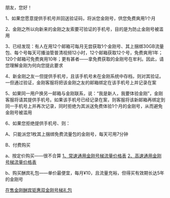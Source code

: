 朋友，您好！

1、如果您愿意提供手机号并回送验证码，将派您金刚号，供您免费爽用1个月

2、金刚之所以向新来的金刚之友索要可验证的手机号，目的是为防止金刚号被滥用

3、已经发现：有人在用12个邮箱可每月无尝获取1个金刚号、其上捆绑30GB流量包、每个号每天可播油管普清视频12小时，12个邮箱获取12个号，免费爽用1年；120个邮箱可免费爽用10年；更有甚者——拿免费获取的金刚号在牟利。因此，请您理解金刚为何向您提此要求

4、新金刚之友一但提供手机号，且该手机号未在金刚系统中存档，则对其验证。一但通过验证，金刚客服将把该金刚之友的邮箱绑定在该手机号上并记录在案

5、如果同一用户换另一邮箱与金刚联系，说：“我是新人，我要体验金刚”，金刚客服将请其提供手机号。如果该手机号已经记录在案，则客服将该新邮箱再绑定到同一手机号上并再次记录，同时拒绝为其派送免费体验1个月的金刚号，从而避免金刚号被滥用

6、如果您拒绝提供手机号、则：

A、只能派您1枚其上捆绑免费流量包的金刚号，每天可用7分钟

B、付费购买

a、按定价购买——很不合算
[1、常速通用金刚号梯流量价格表]()
[2、高速通用金刚号梯流量价格表]()

b、购买酬宾礼包——单价最便宜，每月¥10，且流量充裕，但得买有效期长达5年的金刚号

[在售金刚酬宾钜惠双金刚号梯礼包](https://github.com/a2zitpro/web/blob/master/LadderFree/kkDictionary/Price/KKDTPriceOfKKID_DoubleLadderGiftsPeck.md)

